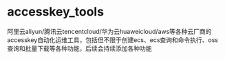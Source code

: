 # accesskey_tools
阿里云aliyun/腾讯云tencentcloud/华为云huaweicloud/aws等各种云厂商的accesskey自动化运维工具，包括但不限于创建ecs、ecs查询和命令执行、oss查询和批量下载等各种功能，后续会持续添加各种功能
